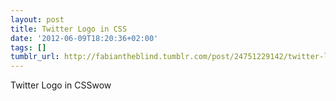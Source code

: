 ```yaml
---
layout: post
title: Twitter Logo in CSS
date: '2012-06-09T18:20:36+02:00'
tags: []
tumblr_url: http://fabiantheblind.tumblr.com/post/24751229142/twitter-logo-in-css
---
```

Twitter Logo in CSSwow
